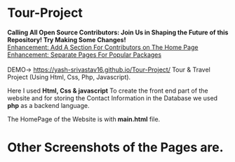 # Tour-Project
<b>Calling All Open Source Contributors: Join Us in Shaping the Future of this Repository! Try Making Some Changes!</b> <br>
[Enhancement: Add A Section For Contributors on The Home Page ](https://github.com/varad-28/Tourist-Place) <br>
[Enhancement: Separate Pages For Popular Packages ](https://github.com/varad-28/Tourist-Place) <br><br>
DEMO-> https://yash-srivastav16.github.io/Tour-Project/
Tour &amp; Travel Project (Using Html, Css, Php, Javascript).

Here I used <b>Html, Css & javascript</b> To create the front end part of the website and for storing the Contact Information in the Database we used <b>php</b> as a backend language.

The HomePage of the Website is with<b> main.html</b> file.

<h1><b>Other Screenshots of the Pages are.</b></h1>




